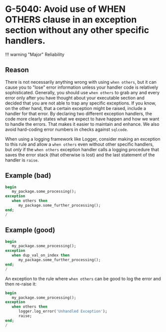 # G-5040: Avoid use of WHEN OTHERS clause in an exception section without any other specific handlers.

!!! warning "Major"
    Reliability

## Reason

There is not necessarily anything wrong with using `when others`, but it can cause you to "lose" error information unless your handler code is relatively sophisticated. Generally, you should use `when others` to grab any and every error only after you have thought about your executable section and decided that you are not able to trap any specific exceptions. If you know, on the other hand, that a certain exception might be raised, include a handler for that error. By declaring two different exception handlers, the code more clearly states what we expect to have happen and how we want to handle the errors. That makes it easier to maintain and enhance. We also avoid hard-coding error numbers in checks against `sqlcode`.

When using a logging framework like Logger, consider making an exception to this rule and allow a `when others` even without other specific handlers, but *only* if the `when others` exception handler calls a logging procedure that saves the error stack (that otherwise is lost) and the last statement of the handler is `raise`.

## Example (bad)

``` sql
begin
   my_package.some_processing();
exception
   when others then
      my_package.some_further_processing();
end;
/
```

## Example (good)

``` sql
begin
   my_package.some_processing();
exception
   when dup_val_on_index then
      my_package.some_further_processing();
end;
/
```

An exception to the rule where `when others` can be good to log the error and then re-raise it:

``` sql
begin
   my_package.some_processing();
exception
   when others then
      logger.log_error('Unhandled Exception');
      raise;
end;
/
```